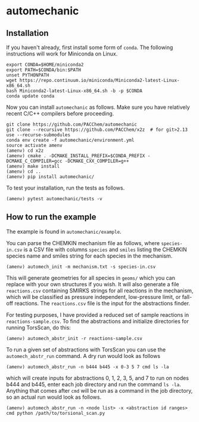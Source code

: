# automechanic

## Installation

If you haven't already, first install some form of `conda`.
The following instructions will work for Miniconda on Linux.
```
export CONDA=$HOME/miniconda2
export PATH=$CONDA/bin:$PATH
unset PYTHONPATH
wget https://repo.continuum.io/miniconda/Miniconda2-latest-Linux-x86_64.sh
bash Miniconda2-latest-Linux-x86_64.sh -b -p $CONDA
conda update conda
```

Now you can install `automechanic` as follows.
Make sure you have relatively recent C/C++ compilers before proceeding.
```
git clone https://github.com/PACChem/automechanic
git clone --recursive https://github.com/PACChem/x2z  # for git>2.13 use --recurse-submodules
conda env create -f automechanic/environment.yml
source activate amenv
(amenv) cd x2z
(amenv) cmake . -DCMAKE_INSTALL_PREFIX=$CONDA_PREFIX -DCMAKE_C_COMPILER=gcc -DCMAKE_CXX_COMPILER=g++
(amenv) make install
(amenv) cd ..
(amenv) pip install automechanic/
```

To test your installation, run the tests as follows.
```
(amenv) pytest automechanic/tests -v
```


## How to run the example

The example is found in `automechanic/example`.

You can parse the CHEMKIN mechanism file as follows,
where `species-in.csv` is a CSV file with columns `species` and `smiles`
listing the CHEMKIN species name and smiles string for each species in
the mechanism.
```
(amenv) automech_init -m mechanism.txt -s species-in.csv
```
This will generate geometries for all species in `geoms/` which you can
replace with your own structures if you wish.  It will also generate a file
`reactions.csv` containing SMIRKS strings for all reactions in the
mechanism, which will be classified as pressure independent, low-pressure
limit, or fall-off reactions.
The `reactions.csv` file is the input for the abstractions finder.

For testing purposes, I have provided a reduced set of sample reactions in
`reactions-sample.csv`.
To find the abstractions and initialize directories for running TorsScan, do this:
```
(amenv) automech_abstr_init -r reactions-sample.csv
```
To run a given set of abstractions with TorsScan you can use the `automech_abstr_run`
command.
A dry run would look as follows
```
(amenv) automech_abstr_run -n b444 b445 -x 0-3 5 7 cmd ls -la
```
which will create inputs for abstractions 0, 1, 2, 3, 5, and 7 to run on nodes b444 and b445,
enter each job directory and run the command `ls -la`.
Anything that comes after `cmd` will be run as a command in the job directory, so an actual
run would look as follows.
```
(amenv) automech_abstr_run -n <node list> -x <abstraction id ranges> cmd python /path/to/torsional_scan.py
```
